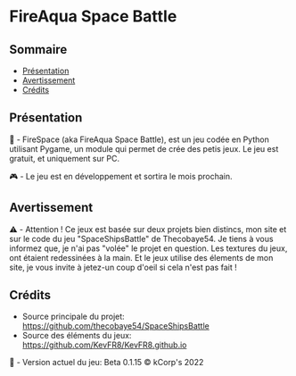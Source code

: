 # FireAqua Space Battle

## Sommaire
- [Présentation](#présentation)
- [Avertissement](#avertissement)
- [Crédits](#crédits)

## Présentation

:rocket: - FireSpace (aka FireAqua Space Battle), est un jeu codée en Python utilisant Pygame, un module qui permet de crée des petis jeux. Le jeu est gratuit, et
uniquement sur PC. 

:video_game: - Le jeu est en développement et sortira le mois prochain. 

## Avertissement

:warning: - Attention ! Ce jeux est basée sur deux projets bien distincs, mon site et sur le code du jeu "SpaceShipsBattle" de Thecobaye54. Je tiens à vous informez que, je n'ai pas "volée" le projet en question. Les textures du jeux, ont étaient redessinées à la main. Et le jeux utilise des élements de mon site,
je vous invite à jetez-un coup d'oeil si cela n'est pas fait ! 

## Crédits

* Source principale du projet: https://github.com/thecobaye54/SpaceShipsBattle
* Source des éléments du jeux: https://github.com/KevFR8/KevFR8.github.io 

:floppy_disk: - Version actuel du jeu: Beta 0.1.15
© kCorp's 2022

